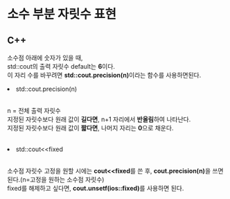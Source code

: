 <h1>소수 부분 자릿수 표현</h1>

<h2>C++</h2>
<p>
    소수점 아래에 숫자가 있을 때,</br>
    std::cout의 출력 자릿수 default는 <b>6</b>이다.</br>
    이 자리 수를 바꾸려면 <b>std::cout.precision(n)</b>이라는 함수를 사용하면된다.
</p>
    <li>std::cout.precision(n)</li></br>
<p>
    n = 전체 출력 자릿수</br>
    지정된 자릿수보다 원래 값이 <b>길다면</b>, n+1 자리에서 <b>반올림</b>하여 나타난다.</br>
    지정된 자릿수보다 원래 값이 <b>짧다면</b>, 나머지 자리는 <b>0</b>으로 채운다.
    
</br>
</br>

</p>
    <li>std::cout&lt&ltfixed</li></br>
<p>
    소수점 자릿수 고정을 원할 시에는 <b>cout&lt&ltfixed</b>를 쓴 후, <b>cout.precision(n)</b>을 쓰면 된다.(n=고정을 원하는 소수점 자릿수)</br>
    fixed를 해제하고 싶다면, <b>cout.unsetf(ios::fixed)</b>를 사용하면 된다.
</p>
